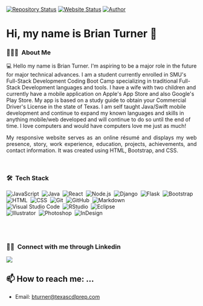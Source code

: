 
[![Repository Status](https://img.shields.io/badge/Repository%20Status-Maintained-dark%20green.svg)](https://github.com/AVS1508/AVS1508.github.io/)
[![Website Status](https://img.shields.io/badge/Website%20Status-Online-green)](https://www.briankturner.me)
[![Author](https://img.shields.io/badge/Author-Brian%20K.%20Turner-blue.svg)](https://www.linkedin.com/in/brian-turner-1923b8177/)

<!-- ## 👋 &nbsp;Hey there! I'm Aditya -->


# Hi, my name is Brian Turner 👋

### 👨🏻‍💻 &nbsp;About Me

💻 Hello my name is Brian Turner.   I'm aspiring to be a major role in the future for major technical advances. I am a student currently enrolled in SMU's Full-Stack Development Coding Boot Camp specializing in traditional Full-Stack Development languages and tools. I have a wife with two children and currently have a mobile application on Apple's App Store and also Google's Play Store.  My app is based on a study guide to obtain your Commercial Driver's License in the state of Texas.  I am self taught Java/Swift mobile development and continue to expand my known languages and skills in anything mobile/web developed and will continue to do so until the end of time.  I love computers and would have computers love me just as much!

<p align="justify">My responsive website serves as an online résumé and displays my web presence, story, work experience, education, projects, achievements, and contact information. It was created using HTML, Bootstrap, and CSS.</p>

<br />

### 🛠 &nbsp;Tech Stack

![JavaScript](https://img.shields.io/badge/-JavaScript-05122A?style=flat&logo=javascript)&nbsp;
![Java](https://img.shields.io/badge/-Java-05122A?style=flat&logo=Java&logoColor=FFA518)&nbsp;
![React](https://img.shields.io/badge/-React-05122A?style=flat&logo=react)&nbsp;
![Node.js](https://img.shields.io/badge/-Node.js-05122A?style=flat&logo=node.js)&nbsp;
![Django](https://img.shields.io/badge/-Django-05122A?style=flat&logo=django&logoColor=092E20)&nbsp;
![Flask](https://img.shields.io/badge/-Flask-05122A?style=flat&logo=flask)&nbsp;
![Bootstrap](https://img.shields.io/badge/-Bootstrap-05122A?style=flat&logo=bootstrap&logoColor=563D7C)\
![HTML](https://img.shields.io/badge/-HTML-05122A?style=flat&logo=HTML5)&nbsp;
![CSS](https://img.shields.io/badge/-CSS-05122A?style=flat&logo=CSS3&logoColor=1572B6)&nbsp;
![Git](https://img.shields.io/badge/-Git-05122A?style=flat&logo=git)&nbsp;
![GitHub](https://img.shields.io/badge/-GitHub-05122A?style=flat&logo=github)&nbsp;
![Markdown](https://img.shields.io/badge/-Markdown-05122A?style=flat&logo=markdown)\
![Visual Studio Code](https://img.shields.io/badge/-Visual%20Studio%20Code-05122A?style=flat&logo=visual-studio-code&logoColor=007ACC)&nbsp;
![RStudio](https://img.shields.io/badge/-RStudio-05122A?style=flat&logo=rstudio)&nbsp;
![Eclipse](https://img.shields.io/badge/-Eclipse-05122A?style=flat&logo=eclipse-ide&logoColor=2C2255)\
![Illustrator](https://img.shields.io/badge/-Illustrator-05122A?style=flat&logo=adobe-illustrator)&nbsp;
![Photoshop](https://img.shields.io/badge/-Photoshop-05122A?style=flat&logo=adobe-photoshop)&nbsp;
![InDesign](https://img.shields.io/badge/-InDesign-05122A?style=flat&logo=adobe-indesign)


<br />
<br />

### 🤝🏻 &nbsp;Connect with me through Linkedin

<a href="in/brian-turner-1923b8177"><img src="https://img.shields.io/badge/-Brian%20K.%20Turner-0077B5?style=flat&logo=Linkedin&logoColor=white"/></a>

## 📫 How to reach me: ...

- Email: [bturner@texascdlprep.com](bturner@texascdlprep.com)
